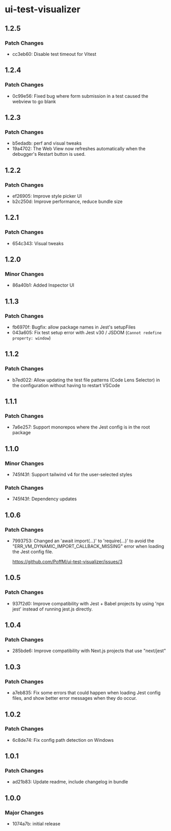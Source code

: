# ui-test-visualizer

## 1.2.5

### Patch Changes

- cc3eb60: Disable test timeout for Vitest

## 1.2.4

### Patch Changes

- 0c99e56: Fixed bug where form submission in a test caused the webview to go blank

## 1.2.3

### Patch Changes

- b5edadb: perf and visual tweaks
- 19a4702: The Web View now refreshes automatically when the debugger's Restart button is used.

## 1.2.2

### Patch Changes

- ef26905: Improve style picker UI
- b2c250d: Improve performance, reduce bundle size

## 1.2.1

### Patch Changes

- 654c343: Visual tweaks

## 1.2.0

### Minor Changes

- 86a40b1: Added Inspector UI

## 1.1.3

### Patch Changes

- fb6970f: Bugfix: allow package names in Jest's setupFiles
- 043a605: Fix test setup error with Jest v30 / JSDOM (`Cannot redefine property: window`)

## 1.1.2

### Patch Changes

- b7ed022: Allow updating the test file patterns (Code Lens Selector) in the configuration without having to restart VSCode

## 1.1.1

### Patch Changes

- 7a6e257: Support monorepos where the Jest config is in the root package

## 1.1.0

### Minor Changes

- 745f43f: Support tailwind v4 for the user-selected styles

### Patch Changes

- 745f43f: Dependency updates

## 1.0.6

### Patch Changes

- 7993753: Changed an 'await import(...)' to 'require(...)' to avoid the "ERR_VM_DYNAMIC_IMPORT_CALLBACK_MISSING" error
  when loading the Jest config file.

  <https://github.com/PoffM/ui-test-visualizer/issues/3>

## 1.0.5

### Patch Changes

- 937f2d0: Improve compatibility with Jest + Babel projects by using 'npx jest' instead of running jest.js directly.

## 1.0.4

### Patch Changes

- 285bde6: Improve compatibility with Next.js projects that use "next/jest"

## 1.0.3

### Patch Changes

- a7eb835: Fix some errors that could happen when loading Jest config files, and show better error messages when they do occur.

## 1.0.2

### Patch Changes

- 6c8de74: Fix config path detection on Windows

## 1.0.1

### Patch Changes

- ad21b83: Update readme, include changelog in bundle

## 1.0.0

### Major Changes

- 1074a7b: initial release
